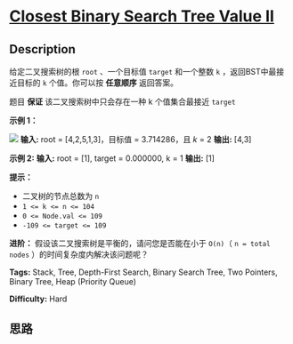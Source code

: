 # [Closest Binary Search Tree Value II][title]

## Description

给定二叉搜索树的根 `root` 、一个目标值 `target` 和一个整数 `k` ，返回BST中最接近目标的 `k` 个值。你可以按 **任意顺序**
返回答案。

题目  **保证**  该二叉搜索树中只会存在一种 k 个值集合最接近 `target`



**示例 1：**

![](https://assets.leetcode.com/uploads/2021/03/12/closest1-1-tree.jpg)
            **输入:** root = [4,2,5,1,3]，目标值 = 3.714286，且 _k_ = 2    **输出:** [4,3]

**示例 2:**
            **输入:** root = [1], target = 0.000000, k = 1    **输出:** [1]    



**提示：**

  * 二叉树的节点总数为 `n`
  * `1 <= k <= n <= 104`
  * `0 <= Node.val <= 109`
  * `-109 <= target <= 109`



**进阶：** 假设该二叉搜索树是平衡的，请问您是否能在小于 `O(n)`（ `n = total nodes` ）的时间复杂度内解决该问题呢？


**Tags:** Stack, Tree, Depth-First Search, Binary Search Tree, Two Pointers, Binary Tree, Heap (Priority Queue)

**Difficulty:** Hard

## 思路

[title]: https://leetcode-cn.com/problems/closest-binary-search-tree-value-ii
